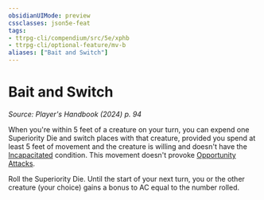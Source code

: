 ```yaml
---
obsidianUIMode: preview
cssclasses: json5e-feat
tags:
- ttrpg-cli/compendium/src/5e/xphb
- ttrpg-cli/optional-feature/mv-b
aliases: ["Bait and Switch"]
---
```

# Bait and Switch
*Source: Player's Handbook (2024) p. 94*  

When you're within 5 feet of a creature on your turn, you can expend one Superiority Die and switch places with that creature, provided you spend at least 5 feet of movement and the creature is willing and doesn't have the [Incapacitated](conditions.md#Incapacitated) condition. This movement doesn't provoke [Opportunity Attacks](actions.md#Opportunity%20Attack).

Roll the Superiority Die. Until the start of your next turn, you or the other creature (your choice) gains a bonus to AC equal to the number rolled.
